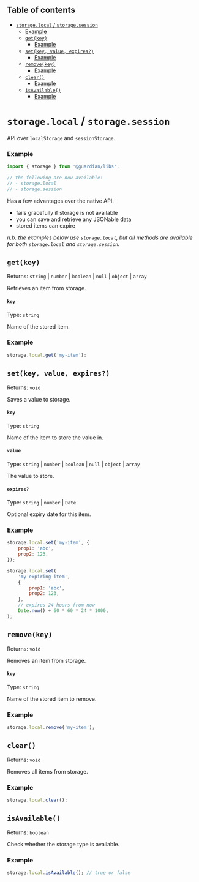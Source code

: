<!-- START doctoc generated TOC please keep comment here to allow auto update -->
<!-- DON'T EDIT THIS SECTION, INSTEAD RE-RUN doctoc TO UPDATE -->
## Table of contents

- [`storage.local` / `storage.session`](#storagelocal--storagesession)
    - [Example](#example)
  - [`get(key)`](#getkey)
    - [Example](#example-1)
  - [`set(key, value, expires?)`](#setkey-value-expires)
    - [Example](#example-2)
  - [`remove(key)`](#removekey)
    - [Example](#example-3)
  - [`clear()`](#clear)
    - [Example](#example-4)
  - [`isAvailable()`](#isavailable)
    - [Example](#example-5)

<!-- END doctoc generated TOC please keep comment here to allow auto update -->

# `storage.local` / `storage.session`

API over `localStorage` and `sessionStorage`.

### Example

```js
import { storage } from '@guardian/libs';

// the following are now available:
// - storage.local
// - storage.session
```

Has a few advantages over the native API:

-   fails gracefully if storage is not available
-   you can save and retrieve any JSONable data
-   stored items can expire

_n.b. the examples below use `storage.local`, but all methods are available for both `storage.local` and `storage.session`._

## `get(key)`

Returns: `string` | `number` | `boolean` | `null` | `object` | `array`

Retrieves an item from storage.

#### `key`

Type: `string`<br>

Name of the stored item.

### Example

```js
storage.local.get('my-item');
```

## `set(key, value, expires?)`

Returns: `void`

Saves a value to storage.

#### `key`

Type: `string`

Name of the item to store the value in.

#### `value`

Type: `string` | `number` | `boolean` | `null` | `object` | `array`

The value to store.

#### `expires?`

Type: `string` | `number` | `Date`

Optional expiry date for this item.

### Example

```js
storage.local.set('my-item', {
    prop1: 'abc',
    prop2: 123,
});

storage.local.set(
    'my-expiring-item',
    {
        prop1: 'abc',
        prop2: 123,
    },
    // expires 24 hours from now
    Date.now() + 60 * 60 * 24 * 1000,
);
```

## `remove(key)`

Returns: `void`

Removes an item from storage.

#### `key`

Type: `string`

Name of the stored item to remove.

### Example

```js
storage.local.remove('my-item');
```

## `clear()`

Returns: `void`

Removes all items from storage.

### Example

```js
storage.local.clear();
```

## `isAvailable()`

Returns: `boolean`

Check whether the storage type is available.

### Example

```js
storage.local.isAvailable(); // true or false
```
